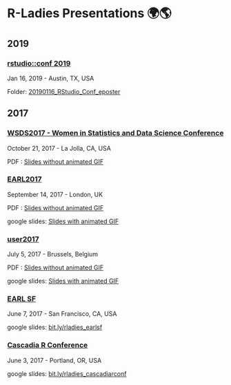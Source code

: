 # R-Ladies Presentations :earth_africa::earth_americas:

## 2019

### [rstudio::conf 2019](https://www.rstudio.com/conference/)
Jan 16, 2019 - Austin, TX, USA

Folder: [20190116_RStudio_Conf_eposter](/20190116_RStudio_Conf_eposter)


## 2017

### [WSDS2017 - Women in Statistics and Data Science Conference](https://ww2.amstat.org/meetings/wsds/2017/)
October 21, 2017 - La Jolla, CA, USA

PDF : [Slides without animated GIF](https://github.com/rladies/rladies_global_presentations/blob/master/20171021_WSDS2017/RLadies_WSDS_Oct2017.pdf)

### [EARL2017]()
September 14, 2017 - London, UK

PDF : [Slides without animated GIF](https://github.com/rladies/rladies_global_presentations/blob/master/20170914_EARLLDN/R-Ladies_EARL2017.pdf)

google slides: [Slides with animated GIF](https://docs.google.com/presentation/d/1IT9kI3W8QA45_ytklTy4KXdo_nHlSRSbFLX5z1zASO0/edit?usp=sharing)

### [user2017](https://user2017.brussels/)
July 5, 2017 - Brussels, Belgium

PDF : [Slides without animated GIF](https://github.com/rladies/rladies_global_presentations/blob/master/20170706_useR2017_Brussels/R-Ladies_useR!2017_(withoutGIF).pdf)

google slides: [Slides with animated GIF](http://bit.ly/2utaAUT)

### [EARL SF](https://earlconf.com/sanfrancisco/)
June 7, 2017 - San Francisco, CA, USA

google slides: [bit.ly/rladies_earlsf](https://bit.ly/rladies_earlsf)


### [Cascadia R Conference](https://cascadiarconf.com/)
June 3, 2017 - Portland, OR, USA

google slides: [bit.ly/rladies_cascadiarconf](https://bit.ly/rladies_cascadiarconf)
